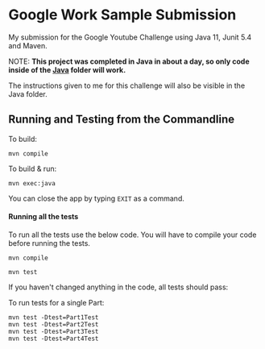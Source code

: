 # Google Work Sample Submission

My submission for the Google Youtube Challenge using Java 11, Junit 5.4 and Maven.

NOTE: **This project was completed in Java in about a day, so only code inside of the [Java](java) folder will work.**

The instructions given to me for this challenge will also be visible in the Java folder.



## Running and Testing from the Commandline
To build:
```shell script
mvn compile
```

To build & run:
```shell script
mvn exec:java
```
You can close the app by typing `EXIT` as a command.

#### Running all the tests
To run all the tests use the below code. You will have to compile your code before running 
the tests.
```shell script
mvn compile
```
```shell script
mvn test
```
If you haven't changed anything in the code, all tests should pass:

To run tests for a single Part:
```shell script
mvn test -Dtest=Part1Test
mvn test -Dtest=Part2Test
mvn test -Dtest=Part3Test
mvn test -Dtest=Part4Test
```
